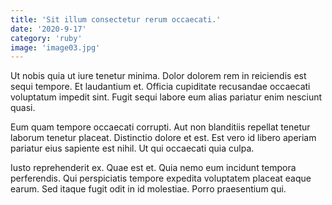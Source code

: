 ```yaml
---
title: 'Sit illum consectetur rerum occaecati.'
date: '2020-9-17'
category: 'ruby'
image: 'image03.jpg'
---
```


Ut nobis quia ut iure tenetur minima. Dolor dolorem rem in reiciendis est sequi tempore. Et laudantium et. Officia cupiditate recusandae occaecati voluptatum impedit sint. Fugit sequi labore eum alias pariatur enim nesciunt quasi.
 Eum quam tempore occaecati corrupti. Aut non blanditiis repellat tenetur laborum tenetur placeat. Distinctio dolore et est. Est vero id libero aperiam pariatur eius sapiente est nihil. Ut qui occaecati quia culpa.
 Iusto reprehenderit ex. Quae est et. Quia nemo eum incidunt tempora perferendis. Qui perspiciatis tempore expedita voluptatem placeat eaque earum. Sed itaque fugit odit in id molestiae. Porro praesentium qui.
